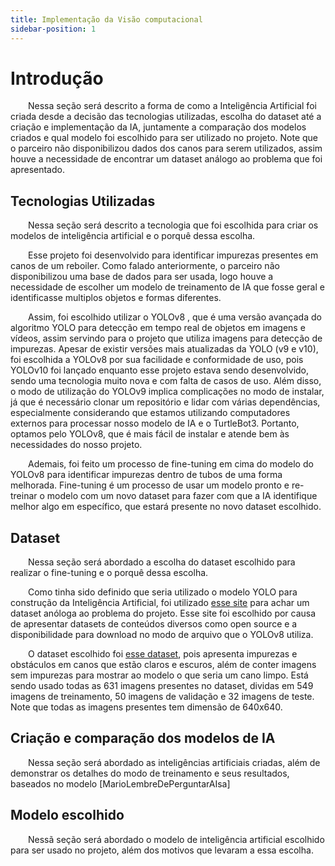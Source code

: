 ```yaml
---
title: Implementação da Visão computacional
sidebar-position: 1
---
```


# Introdução

&emsp;&emsp;Nessa seção será descrito a forma de como a Inteligência Artificial foi criada desde a decisão das tecnologias utilizadas, escolha do dataset até a criação e implementação da IA, juntamente a comparação dos modelos criados e qual modelo foi escolhido para ser utilizado no projeto. Note que o parceiro não disponibilizou dados dos canos para serem utilizados, assim houve a necessidade de encontrar um dataset análogo ao problema que foi apresentado.

## Tecnologias Utilizadas

&emsp;&emsp;Nessa seção será descrito a tecnologia que foi escolhida para criar os modelos de inteligência artificial e o porquê dessa escolha.

&emsp;&emsp;Esse projeto foi desenvolvido para identificar impurezas presentes em canos de um reboiler. Como falado anteriormente, o parceiro não disponibilizou uma base de dados para ser usada, logo houve a necessidade de escolher um modelo de treinamento de IA que fosse geral e identificasse multiplos objetos e formas diferentes. 

&emsp;&emsp;Assim, foi escolhido utilizar o YOLOv8 , que é uma versão avançada do algoritmo YOLO para detecção em tempo real de objetos em imagens e vídeos, assim servindo para o projeto que utiliza imagens para detecção de impurezas. Apesar de existir versões mais atualizadas da YOLO (v9 e v10), foi escolhida a YOLOv8 por sua facilidade e conformidade de uso, pois YOLOv10 foi lançado enquanto esse projeto estava sendo desenvolvido, sendo uma tecnologia muito nova e com falta de casos de uso. Além disso, o modo de utilização do YOLOv9 implica complicações no modo de instalar, já que é necessário clonar um repositório e lidar com várias dependências, especialmente considerando que estamos utilizando computadores externos para processar nosso modelo de IA e o TurtleBot3. Portanto, optamos pelo YOLOv8, que é mais fácil de instalar e atende bem às necessidades do nosso projeto.

&emsp;&emsp;Ademais, foi feito um processo de fine-tuning em cima do modelo do YOLOv8 para identificar impurezas dentro de tubos de uma forma melhorada. Fine-tuning é um processo de usar um modelo pronto e re-treinar o modelo com um novo dataset para fazer com que a IA identifique melhor algo em específico, que estará presente no novo dataset escolhido.

## Dataset

&emsp;&emsp;Nessa seção será abordado a escolha do dataset escolhido para realizar o fine-tuning e o porquê dessa escolha.

&emsp;&emsp;Como tinha sido definido que seria utilizado o modelo YOLO para construção da Inteligência Artificial, foi utilizado [esse site](https://public.roboflow.com) para achar um dataset anóloga ao problema do projeto. Esse site foi escolhido por causa de apresentar datasets de conteúdos diversos como open source e a disponibilidade para download no modo de arquivo que o YOLOv8 utiliza. 

&emsp;&emsp;O dataset escolhido foi [esse dataset](https://universe.roboflow.com/purdue-university-niruh/precision-ag-subterranean/browse?queryText=&pageSize=50&startingIndex=0&browseQuery=true), pois apresenta impurezas e obstáculos em canos que estão claros e escuros, além de conter imagens sem impurezas para mostrar ao modelo o que seria um cano limpo. Está sendo usado todas as 631 imagens presentes no dataset, dividas em 549 imagens de treinamento, 50 imagens de validação e 32 imagens de teste. Note que todas as imagens presentes tem dimensão de 640x640.

## Criação e comparação dos modelos de IA

&emsp;&emsp;Nessa seção será abordado as inteligências artificiais criadas, além de demonstrar os detalhes do modo de treinamento e seus resultados, baseados no modelo [MarioLembreDePerguntarAIsa]

## Modelo escolhido

&emsp;&emsp;Nessã seção será abordado o modelo de inteligência artificial escolhido para ser usado no projeto, além dos motivos que levaram a essa escolha.